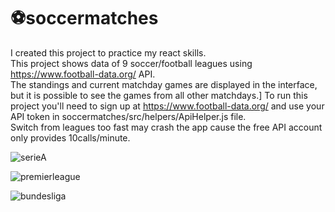 # ⚽soccermatches
I created this project to practice my react skills.
<br/>
This project shows data of 9 soccer/football leagues using https://www.football-data.org/ API. 
<br/>
The standings and current matchday games are displayed in the interface, but it is possible to see the games from all other matchdays.] To run this project you'll need to sign up at https://www.football-data.org/ and use your API token in soccermatches/src/helpers/ApiHelper.js file.
<br/>
Switch from leagues too fast may crash the app cause the free API account only provides 10calls/minute.
<br/>

![serieA](https://user-images.githubusercontent.com/83065685/147885898-36d2b555-e19c-4df4-a669-257b49a339c5.png)

![premierleague](https://user-images.githubusercontent.com/83065685/147885895-9954f6a4-dd99-4f0e-b92f-4319b3e5098d.png)

![bundesliga](https://user-images.githubusercontent.com/83065685/147885900-5b738020-4abd-4ba0-911b-15d02daff019.png)
